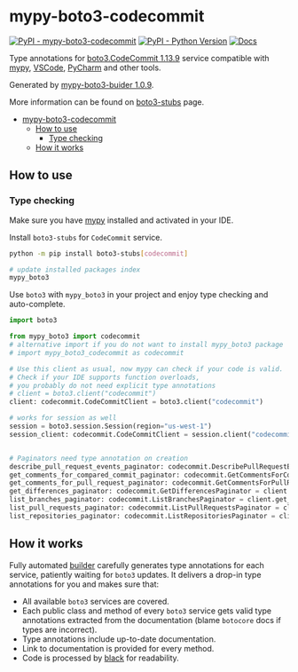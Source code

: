 # mypy-boto3-codecommit

[![PyPI - mypy-boto3-codecommit](https://img.shields.io/pypi/v/mypy-boto3-codecommit.svg?color=blue)](https://pypi.org/project/mypy-boto3-codecommit)
[![PyPI - Python Version](https://img.shields.io/pypi/pyversions/mypy-boto3-codecommit.svg?color=blue)](https://pypi.org/project/mypy-boto3-codecommit)
[![Docs](https://img.shields.io/readthedocs/mypy-boto3-builder.svg?color=blue)](https://mypy-boto3-builder.readthedocs.io/)

Type annotations for
[boto3.CodeCommit 1.13.9](https://boto3.amazonaws.com/v1/documentation/api/1.13.9/reference/services/codecommit.html#CodeCommit) service
compatible with [mypy](https://github.com/python/mypy), [VSCode](https://code.visualstudio.com/),
[PyCharm](https://www.jetbrains.com/pycharm/) and other tools.

Generated by [mypy-boto3-buider 1.0.9](https://github.com/vemel/mypy_boto3_builder).

More information can be found on [boto3-stubs](https://pypi.org/project/boto3-stubs/) page.

- [mypy-boto3-codecommit](#mypy-boto3-codecommit)
  - [How to use](#how-to-use)
    - [Type checking](#type-checking)
  - [How it works](#how-it-works)

## How to use

### Type checking

Make sure you have [mypy](https://github.com/python/mypy) installed and activated in your IDE.

Install `boto3-stubs` for `CodeCommit` service.

```bash
python -m pip install boto3-stubs[codecommit]

# update installed packages index
mypy_boto3
```

Use `boto3` with `mypy_boto3` in your project and enjoy type checking and auto-complete.

```python
import boto3

from mypy_boto3 import codecommit
# alternative import if you do not want to install mypy_boto3 package
# import mypy_boto3_codecommit as codecommit

# Use this client as usual, now mypy can check if your code is valid.
# Check if your IDE supports function overloads,
# you probably do not need explicit type annotations
# client = boto3.client("codecommit")
client: codecommit.CodeCommitClient = boto3.client("codecommit")

# works for session as well
session = boto3.session.Session(region="us-west-1")
session_client: codecommit.CodeCommitClient = session.client("codecommit")


# Paginators need type annotation on creation
describe_pull_request_events_paginator: codecommit.DescribePullRequestEventsPaginator = client.get_paginator("describe_pull_request_events")
get_comments_for_compared_commit_paginator: codecommit.GetCommentsForComparedCommitPaginator = client.get_paginator("get_comments_for_compared_commit")
get_comments_for_pull_request_paginator: codecommit.GetCommentsForPullRequestPaginator = client.get_paginator("get_comments_for_pull_request")
get_differences_paginator: codecommit.GetDifferencesPaginator = client.get_paginator("get_differences")
list_branches_paginator: codecommit.ListBranchesPaginator = client.get_paginator("list_branches")
list_pull_requests_paginator: codecommit.ListPullRequestsPaginator = client.get_paginator("list_pull_requests")
list_repositories_paginator: codecommit.ListRepositoriesPaginator = client.get_paginator("list_repositories")
```

## How it works

Fully automated [builder](https://github.com/vemel/mypy_boto3_builder) carefully generates
type annotations for each service, patiently waiting for `boto3` updates. It delivers
a drop-in type annotations for you and makes sure that:

- All available `boto3` services are covered.
- Each public class and method of every `boto3` service gets valid type annotations
  extracted from the documentation (blame `botocore` docs if types are incorrect).
- Type annotations include up-to-date documentation.
- Link to documentation is provided for every method.
- Code is processed by [black](https://github.com/psf/black) for readability.